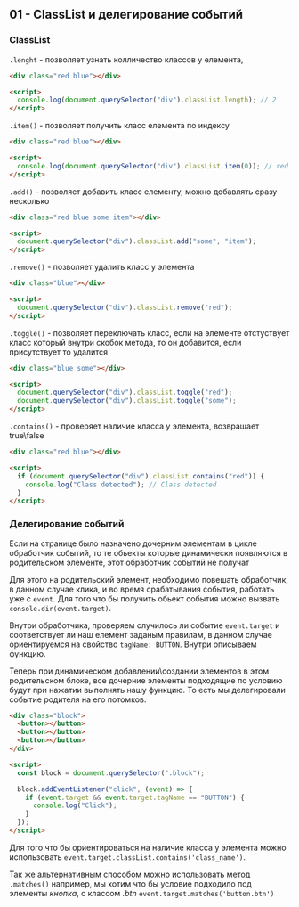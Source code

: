 ## 01 - ClassList и делегирование событий

### ClassList

`.lenght` - позволяет узнать колличество классов у елемента,

```html
<div class="red blue"></div>

<script>
  console.log(document.querySelector("div").classList.length); // 2
</script>
```

`.item()` - позволяет получить класс елемента по индексу

```html
<div class="red blue"></div>

<script>
  console.log(document.querySelector("div").classList.item(0)); // red
</script>
```

`.add()` - позволяет добавить класс елементу, можно добавлять сразу несколько

```html
<div class="red blue some item"></div>

<script>
  document.querySelector("div").classList.add("some", "item");
</script>
```

`.remove()` - позволяет удалить класс у элемента

```html
<div class="blue"></div>

<script>
  document.querySelector("div").classList.remove("red");
</script>
```

`.toggle()` - позволяет переключать класс, если на элементе отстуствует класс который внутри скобок метода, то он добавится, если присутствует то удалится

```html
<div class="blue some"></div>

<script>
  document.querySelector("div").classList.toggle("red");
  document.querySelector("div").classList.toggle("some");
</script>
```

`.contains()` - проверяет наличие класса у элемента, возвращает true\false

```html
<div class="red blue"></div>

<script>
  if (document.querySelector("div").classList.contains("red")) {
    console.log("Class detected"); // Class detected
  }
</script>
```

### Делегирование событий

Если на странице было назначено дочерним элементам в цикле обработчик событий, то те обьекты которые динамически появляются в родительском элементе, этот обработчик событий не получат

Для этого на родительский элемент, необходимо повешать обработчик, в данном случае клика, и во время срабатывания события, работать уже с `event`. Для того что бы получить обьект события можно вызвать `console.dir(event.target)`.

Внутри обработчика, проверяем случилось ли событие `event.target` и соответствует ли наш елемент заданым правилам, в данном случае ориентируемся на свойство `tagName: BUTTON`. Внутри описываем функцию.

Теперь при динамическом добавлении\создании элементов в этом родительском блоке, все дочерние элементы подходящие по условию будут при нажатии выполнять нашу функцию. То есть мы делегировали событие родителя на его потомков.

```html
<div class="block">
  <button></button>
  <button></button>
  <button></button>
</div>

<script>
  const block = document.querySelector(".block");

  block.addEventListener("click", (event) => {
    if (event.target && event.target.tagName == "BUTTON") {
      console.log("Click");
    }
  });
</script>
```

Для того что бы ориентироваться на наличие класса у элемента можно использовать `event.target.classList.contains('class_name')`.

Так же альтернативным способом можно использовать метод `.matches()` например, мы хотим что бы условие подходило под элементы _кнопка_, с классом _.btn_
`event.target.matches('button.btn')`
